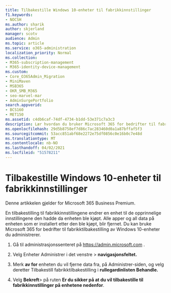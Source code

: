 ```yaml
---
title: Tilbakestille Windows 10-enheter til fabrikkinnstillinger
f1.keywords:
- NOCSH
ms.author: sharik
author: skjerland
manager: scotv
audience: Admin
ms.topic: article
ms.service: o365-administration
localization_priority: Normal
ms.collection:
- M365-subscription-management
- M365-identity-device-management
ms.custom:
- Core_O365Admin_Migration
- MiniMaven
- MSB365
- OKR_SMB_M365
- seo-marvel-mar
- AdminSurgePortfolio
search.appverid:
- BCS160
- MET150
ms.assetid: c4db6caf-74df-4734-b1dd-53e371c7a3c3
description: Lær hvordan du bruker Microsoft 365 for bedrifter til fabrikktilbakestilling av Windows 10-enheter du administrerer, og tilbakestiller dem til de opprinnelige innstillingene ved kjøp.
ms.openlocfilehash: 29d5b8758ef7d86c7ac283460d0a1a87bffaf5f3
ms.sourcegitcommit: 53acc851abf68e2272e75df0856c0e16b0c7e48d
ms.translationtype: MT
ms.contentlocale: nb-NO
ms.lasthandoff: 04/02/2021
ms.locfileid: "51578211"
---
```

# <a name="reset-windows-10-devices-to-their-factory-settings"></a>Tilbakestille Windows 10-enheter til fabrikkinnstillinger

Denne artikkelen gjelder for Microsoft 365 Business Premium.

En tilbakestilling til fabrikkinnstillingene endrer en enhet til de opprinnelige innstillingene den hadde da enheten ble kjøpt. Alle apper og all data på enheten som er installert etter den ble kjøpt, blir fjernet. Du kan bruke Microsoft 365 for bedrifter til fabrikktilbakestilling av Windows 10-enheter du administrerer.
  
1. Gå til administrasjonssenteret på <a href="https://go.microsoft.com/fwlink/p/?linkid=837890" target="_blank">https://admin.microsoft.com</a> .
    
2. Velg Enheter Administrer  i det venstre \> **navigasjonsfeltet.**

3. Merk **av for** enheten du vil fjerne data fra, på Administrer-siden, og velg deretter Tilbakestill fabrikktilbakestilling i  **rullegardinlisten Behandle.**
    
4. Velg **Bekreft**\> på ruten **Er du sikker på at du vil tilbakestille til fabrikkinnstillinger på enhetene nedenfor**.
    
  

